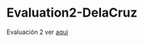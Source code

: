 # Evaluation2-DelaCruz
Evaluación 2
ver [aqui](https://clases-y-evaluaciones-delacruz-diana.github.io/Evaluation2-DelaCruz/)
